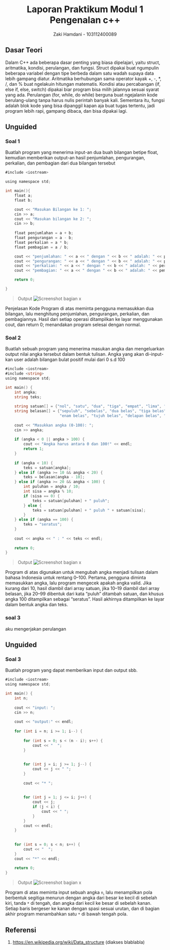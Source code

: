 # <h1 align="center">Laporan Praktikum Modul 1 <br> Pengenalan c++</h1>
<p align="center">Zaki Hamdani - 103112400089</p>

## Dasar Teori

Dalam C++ ada beberapa dasar penting yang biasa dipelajari, yaitu struct, aritmatika, kondisi, perulangan, dan fungsi. Struct dipakai buat ngumpulin beberapa variabel dengan tipe berbeda dalam satu wadah supaya data lebih gampang diatur. Aritmatika berhubungan sama operator kayak +, -, *, /, dan % buat ngelakuin hitungan matematis. Kondisi atau percabangan (if, else if, else, switch) dipakai biar program bisa milih jalannya sesuai syarat yang ada. Perulangan (for, while, do while) berguna buat ngejalanin kode berulang-ulang tanpa harus nulis perintah banyak kali. Sementara itu, fungsi adalah blok kode yang bisa dipanggil kapan aja buat tugas tertentu, jadi program lebih rapi, gampang dibaca, dan bisa dipakai lagi.

## Unguided

### Soal 1

Buatlah program yang menerima input-an dua buah bilangan betipe float, kemudian memberikan output-an hasil penjumlahan, pengurangan, perkalian, dan pembagian dari dua bilangan tersebut

```go
#include <iostream>

using namespace std;

int main(){
    float a;
    float b;

    cout << "Masukan Bilangan ke 1: ";
    cin >> a;
    cout << "Masukan bilangan ke 2: ";
    cin >> b;
    
    float penjumlahan = a + b;
    float pengurangan = a - b;
    float perkalian = a * b;
    float pembagian = a / b;

    cout << "penjumlahan: " << a << " dengan " << b << " adalah: " << penjumlahan << endl;
    cout << "pengurangan: " << a << " dengan " << b << " adalah: " << pengurangan << endl;
    cout << "perkalian: " << a << " dengan " << b << " adalah: " << perkalian << endl;
    cout << "pembagian: " << a << " dengan " << b << " adalah: " << pembagian << endl;

    return 0;

}
```

> Output
> ![Screenshot bagian x](Output/output_no1.png)

Penjelasan Kode
Program di atas meminta pengguna memasukkan dua bilangan, lalu menghitung penjumlahan, pengurangan, perkalian, dan pembagiannya. Hasil dari setiap operasi ditampilkan ke layar menggunakan cout, dan return 0; menandakan program selesai dengan normal.

### Soal 2

Buatlah sebuah program yang menerima masukan angka dan mengeluarkan output nilai angka tersebut dalam bentuk tulisan. Angka yang akan di-input-kan user adalah bilangan bulat positif mulai dari 0 s.d 100

```go
#include <iostream>
#include <string>
using namespace std;

int main() {
    int angka;
    string teks;
    
    string satuan[] = {"nol", "satu", "dua", "tiga", "empat", "lima", "enam", "tujuh", "delapan", "sembilan"};
    string belasan[] = {"sepuluh", "sebelas", "dua belas", "tiga belas", "empat belas", "lima belas", 
                        "enam belas", "tujuh belas", "delapan belas", "sembilan belas"};
    
    cout << "Masukkan angka (0-100): ";
    cin >> angka;
    
    if (angka < 0 || angka > 100) {
        cout << "Angka harus antara 0 dan 100!" << endl;
        return 1;
    }
    
    if (angka < 10) {
        teks = satuan[angka];
    } else if (angka >= 10 && angka < 20) {
        teks = belasan[angka - 10];
    } else if (angka >= 20 && angka < 100) {
        int puluhan = angka / 10;
        int sisa = angka % 10;
        if (sisa == 0) {
            teks = satuan[puluhan] + " puluh";
        } else {
            teks = satuan[puluhan] + " puluh " + satuan[sisa];
        }
    } else if (angka == 100) {
        teks = "seratus";
    }
    
    cout << angka << " : " << teks << endl;
    
    return 0;
}
```

> Output
> ![Screenshot bagian x](Output/output_no2.png)

Program di atas digunakan untuk mengubah angka menjadi tulisan dalam bahasa Indonesia untuk rentang 0–100. Pertama, pengguna diminta memasukkan angka, lalu program mengecek apakah angka valid. Jika kurang dari 10, hasil diambil dari array satuan, jika 10–19 diambil dari array belasan, jika 20–99 dibentuk dari kata “puluh” ditambah satuan, dan khusus angka 100 ditampilkan sebagai “seratus”. Hasil akhirnya ditampilkan ke layar dalam bentuk angka dan teks.

### soal 3

aku mengerjakan perulangan

## Unguided

### Soal 3

Buatlah program yang dapat memberikan input dan output sbb.

```go
#include <iostream>
using namespace std;

int main() {
    int n;
    
    cout << "input: ";
    cin >> n;
    
    cout << "output:" << endl;
    
    for (int i = n; i >= 1; i--) {
        
        for (int s = 0; s < (n - i); s++) {
            cout << "  ";
        }
        
        
        for (int j = i; j >= 1; j--) {
            cout << j << " ";
        }
        
        cout << "* ";
        
        
        for (int j = 1; j <= i; j++) {
            cout << j;
            if (j < i) {
                cout << " ";
            }
        }
        cout << endl;
    }
    
    
    for (int s = 0; s < n; s++) {
        cout << "  ";
    }
    cout << "*" << endl;
    
    return 0;
}
```

> Output
> ![Screenshot bagian x](Output/output_no3.png)

Program di atas meminta input sebuah angka `n`, lalu menampilkan pola berbentuk segitiga menurun dengan angka dari besar ke kecil di sebelah kiri, tanda `*` di tengah, dan angka dari kecil ke besar di sebelah kanan. Setiap baris bergeser ke kanan dengan spasi sesuai urutan, dan di bagian akhir program menambahkan satu `*` di bawah tengah pola.

## Referensi

1. https://en.wikipedia.org/wiki/Data_structure (diakses blablabla)



